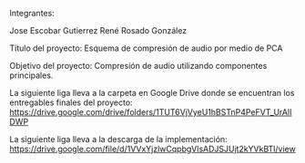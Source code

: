 Integrantes:

Jose Escobar Gutierrez
René Rosado González

Título del proyecto: Esquema de compresión de audio por medio de PCA

Objetivo del proyecto: Compresión de audio utilizando componentes principales.

La siguiente liga lleva a la carpeta en Google Drive donde se encuentran los entregables finales del proyecto: https://drive.google.com/drive/folders/1TUT6VjVyeU1hBSTnP4PeFVT_UrAlIDWP


La siguiente liga lleva a la descarga de la implementación:
https://drive.google.com/file/d/1VVxYjzlwCqpbgVlsADJSJUjt2kYVkBTl/view
